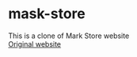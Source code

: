 # mask-store

This is a clone of Mark Store website  
[Original website](https://mobirise.com/extensions/curem4/mask-store/)
